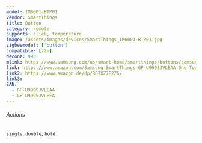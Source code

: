 ```yaml
---
model: IM6001-BTP01
vendor: SmartThings
title: Button
category: remote
supports: click, temperature
image: /assets/images/devices/SmartThings_IM6001-BTP01.jpg
zigbeemodel: ['button']
compatible: [z2m]
deconz: 993
mlink: https://www.samsung.com/us/smart-home/smartthings/buttons/samsung-smartthings-button-gp-u999sjvleaa/
link: https://www.amazon.com/Samsung-SmartThings-GP-U999SJVLEAA-One-Touch-Appliances/dp/B07F8ZFFQK
link2: https://www.amazon.de/dp/B07XZ7F2Z6/
link3: 
EAN: 
  - GP-U999SJVLEAA
  - GP-U999SJVLEEA
---
```

###### Actions
`single`, `double`, `hold`